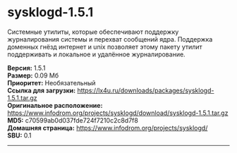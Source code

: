# sysklogd-1.5.1
Системные утилиты, которые обеспечивают поддержку журналирования системы и перехват сообщений ядра. Поддержка доменных гнёзд интернет и unix позволяет этому пакету утилит поддерживать и локальное и удалённое журналирование.

**Версия:** 1.5.1<br />
**Размер:** 0.09 Мб<br />
**Приоритет:** Необязательный<br />
**Ссылка для загрузки:** https://lx4u.ru/downloads/packages/sysklogd-1.5.1.tar.gz<br />
**Оригинальное расположение:** https://www.infodrom.org/projects/sysklogd/download/sysklogd-1.5.1.tar.gz<br/>
**MD5:** c70599ab0d037fde724f7210c2c8d7f8<br />
**Домашняя страница:** https://www.infodrom.org/projects/sysklogd/
<br />**SBU:** 0.1

***
